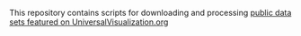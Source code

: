 This repository contains scripts for downloading and processing [public data sets featured on UniversalVisualization.org](http://universalvisualization.org/?cat=3 "Public Data Sets") 

